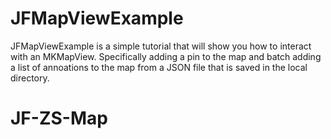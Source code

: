 JFMapViewExample
================


JFMapViewExample is a simple tutorial that will show you how to interact with an MKMapView. Specifically adding a pin to the map and batch adding a list of annoations to the map from a JSON file that is saved in the local directory.
# JF-ZS-Map
